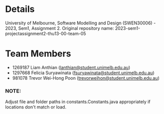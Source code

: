 # Details
University of Melbourne, Software Modelling and Design (SWEN30006) - 2023, Sem1, Assignment 2.
Original repository name: 2023-sem1-projectassignment2-thu13-00-team-05

# Team Members
- 1269187 Liam Anthian (<lanthian@student.unimelb.edu.au>)
- 1297668 Felicia Suryawinata (<fsuryawinata@student.unimelb.edu.au>)
- 981078 Trevor Wei-Hong Poon (<trevorweihon@student.unimelb.edu.au>)

### NOTE:
Adjust file and folder paths in constants.Constants.java appropriately if locations don't match or load.
